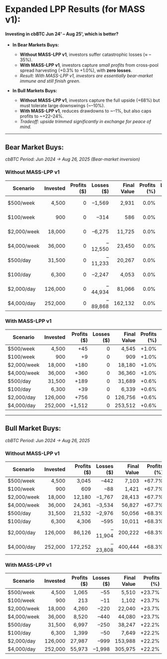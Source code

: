 # Expanded LPP Results (for MASS v1):

#### Investing in cbBTC Jun 24' – Aug 25', which is better?

- **In Bear Markets Buys:**  
  - **Without MASS-LPP v1**, investors suffer catastrophic losses (≈ –35%).  
  - **With MASS-LPP v1**, investors capture *small profits* from cross-pool spread harvesting (+0.3% to +1.0%), with **zero losses**.  
  - *Result: With MASS-LPP v1, investors are essentially bear-market immune and still finish green.*  

- **In Bull Markets Buys:**  
  - **Without MASS-LPP v1**, investors capture the full upside (+68%) but must tolerate large downswings (~–10%).  
  - **With MASS-LPP v1**, reduces drawdowns to ~–1%, but also caps profits to ~+22–24%.  
  - *Tradeoff: upside trimmed significantly in exchange for peace of mind.*

---

## Bear Market Buys:

*cbBTC Period: Jun 2024 → Aug 26, 2025 (Bear-market inversion)*  

### Without MASS-LPP v1

| Scenario       | Invested | Profits ($) | Losses ($) | Final Value | Profits (%) | Losses (%) |
|----------------|---------:|------------:|-----------:|------------:|------------:|-----------:|
| $500/week      |   4,500  |       0     | –1,569     |     2,931   |  0.0%       | –34.9%     |
| $100/week      |     900  |       0     | –314       |       586   |  0.0%       | –34.9%     |
| $2,000/week    |  18,000  |       0     | –6,275     |    11,725   |  0.0%       | –34.9%     |
| $4,000/week    |  36,000  |       0     | –12,550    |    23,450   |  0.0%       | –34.9%     |
| $500/day       |  31,500  |       0     | –11,233    |    20,267   |  0.0%       | –35.7%     |
| $100/day       |   6,300  |       0     | –2,247     |     4,053   |  0.0%       | –35.7%     |
| $2,000/day     | 126,000  |       0     | –44,934    |    81,066   |  0.0%       | –35.7%     |
| $4,000/day     | 252,000  |       0     | –89,868    |   162,132   |  0.0%       | –35.7%     |

### With MASS-LPP v1

| Scenario       | Invested | Profits ($) | Losses ($) | Final Value | Profits (%) | Losses (%) |
|----------------|---------:|------------:|-----------:|------------:|------------:|-----------:|
| $500/week      |   4,500  |     +45     | 0          |     4,545   | +1.0%       | 0.0%       |
| $100/week      |     900  |      +9     | 0          |       909   | +1.0%       | 0.0%       |
| $2,000/week    |  18,000  |    +180     | 0          |    18,180   | +1.0%       | 0.0%       |
| $4,000/week    |  36,000  |    +360     | 0          |    36,360   | +1.0%       | 0.0%       |
| $500/day       |  31,500  |    +189     | 0          |    31,689   | +0.6%       | 0.0%       |
| $100/day       |   6,300  |     +39     | 0          |     6,339   | +0.6%       | 0.0%       |
| $2,000/day     | 126,000  |    +756     | 0          |   126,756   | +0.6%       | 0.0%       |
| $4,000/day     | 252,000  |   +1,512    | 0          |   253,512   | +0.6%       | 0.0%       |

---

## Bull Market Buys:

*cbBTC Period: Jun 2024 → Aug 26, 2025*  

### Without MASS-LPP v1

| Scenario       | Invested | Profits ($) | Losses ($) | Final Value | Profits (%) | Losses (%) |
|----------------|---------:|------------:|-----------:|------------:|------------:|-----------:|
| $500/week      |   4,500  |   3,045     | –442       |     7,103   | +67.7%      | –9.8%      |
| $100/week      |     900  |     609     | –88        |     1,421   | +67.7%      | –9.8%      |
| $2,000/week    |  18,000  |  12,180     | –1,767     |    28,413   | +67.7%      | –9.8%      |
| $4,000/week    |  36,000  |  24,361     | –3,534     |    56,827   | +67.7%      | –9.8%      |
| $500/day       |  31,500  |  21,532     | –2,976     |    50,056   | +68.3%      | –9.5%      |
| $100/day       |   6,300  |   4,306     | –595       |    10,011   | +68.3%      | –9.5%      |
| $2,000/day     | 126,000  |  86,126     | –11,904    |   200,222   | +68.3%      | –9.5%      |
| $4,000/day     | 252,000  | 172,252     | –23,808    |   400,444   | +68.3%      | –9.5%      |

### With MASS-LPP v1

| Scenario       | Invested | Profits ($) | Losses ($) | Final Value | Profits (%) | Losses (%) |
|----------------|---------:|------------:|-----------:|------------:|------------:|-----------:|
| $500/week      |   4,500  |   1,065     | –55        |     5,510   | +23.7%      | –1.2%      |
| $100/week      |     900  |     213     | –11        |     1,102   | +23.7%      | –1.2%      |
| $2,000/week    |  18,000  |   4,260     | –220       |    22,040   | +23.7%      | –1.2%      |
| $4,000/week    |  36,000  |   8,520     | –440       |    44,080   | +23.7%      | –1.2%      |
| $500/day       |  31,500  |   6,997     | –250       |    38,247   | +22.2%      | –0.8%      |
| $100/day       |   6,300  |   1,399     | –50        |     7,649   | +22.2%      | –0.8%      |
| $2,000/day     | 126,000  |  27,987     | –999       |   153,988   | +22.2%      | –0.8%      |
| $4,000/day     | 252,000  |  55,973     | –1,998     |   305,975   | +22.2%      | –0.8%      |
